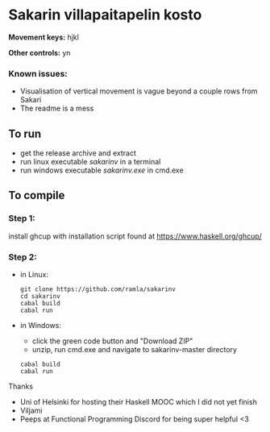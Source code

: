 # Sakarin villapaitapelin kosto

**Movement keys:** hjkl

**Other controls:** yn

### Known issues:
  - Visualisation of vertical movement is vague beyond a couple rows from Sakari
  - The readme is a mess

## To run

  - get the release archive and extract
  - run linux executable *sakarinv* in a terminal
  - run windows executable *sakarinv.exe* in cmd.exe

## To compile

###  Step 1: 

install ghcup with installation script found at https://www.haskell.org/ghcup/

###  Step 2:
  
- in Linux:
  ```
  git clone https://github.com/ramla/sakarinv
  cd sakarinv
  cabal build
  cabal run
  ```

- in Windows: 
  * click the green code button and "Download ZIP"
  * unzip, run cmd.exe and navigate to sakarinv-master directory
  ```
  cabal build
  cabal run
  ```

Thanks
- Uni of Helsinki for hosting their Haskell MOOC which I did not yet finish
- Viljami
- Peeps at Functional Programming Discord for being super helpful <3
